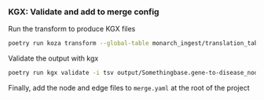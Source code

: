 ### KGX: Validate and add to merge config

Run the transform to produce KGX files
```bash
poetry run koza transform --global-table monarch_ingest/translation_table.yaml --source monarch_ingest/alliance/metadata.yaml --output-format tsv
 ```

Validate the output with kgx
```bash
poetry run kgx validate -i tsv output/Somethingbase.gene-to-disease_nodes.tsv output/Somethingbase.gene-to-disease_edges.tsv
```

Finally, add the node and edge files to `merge.yaml` at the root of the project
